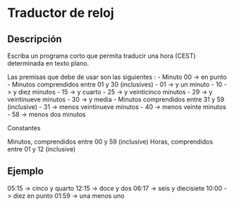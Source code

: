 # Traductor de reloj

## Descripción

Escriba un programa corto que permita traducir una hora (CEST) determinada en texto plano.
	
Las premisas que debe de usar son las siguientes :
	- Minuto 00 -> en punto
	- Minutos comprendidos entre 01 y 30 (inclusives)
		- 01 -> y un minuto 
		- 10 -> y diez minutos
		- 15 -> y cuarto 
		- 25 -> y veinticinco minutos
		- 29 -> y veintinueve minutos
		- 30 -> y media
	- Minutos comprendidos entre 31 y 59 (inclusive)
		- 31 -> menos veintinueve minutos
		- 40 -> menos veinte minutos
		- 58 -> menos dos minutos

Constantes

Minutos, comprendidos entre 00 y 59 (inclusive)
Horas, comprendidos entre 01 y 12 (inclusive)

## Ejemplo

05:15 -> cinco y quarto
12:15 -> doce y dos
06:17 -> seis y diecisiete
10:00 -> diez en punto
01:59 -> una menos uno
